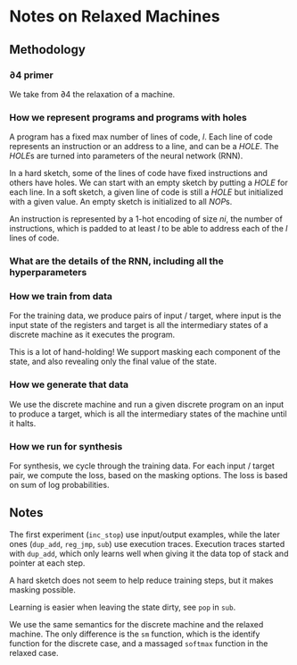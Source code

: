 # Notes on Relaxed Machines

## Methodology

### ∂4 primer

We take from ∂4 the relaxation of a machine.

### How we represent programs and programs with holes

A program has a fixed max number of lines of code, _l_.
Each line of code represents an instruction or an address to a line, and can be a _HOLE_.
The *HOLE*s are turned into parameters of the neural network (RNN).

In a hard sketch, some of the lines of code have fixed instructions and others have holes.
We can start with an empty sketch by putting a _HOLE_ for each line.
In a soft sketch, a given line of code is still a _HOLE_ but initialized with a given value.
An empty sketch is initialized to all *NOP*s.

An instruction is represented by a 1-hot encoding of size _ni_, the number of instructions, which is padded to at least _l_ to be able to address each of the _l_ lines of code.

### What are the details of the RNN, including all the hyperparameters

### How we train from data

For the training data, we produce pairs of input / target, where input is the input state of the registers and target is all the intermediary states of a discrete machine as it executes the program.

This is a lot of hand-holding! We support masking each component of the state, and also revealing only the final value of the state.

### How we generate that data

We use the discrete machine and run a given discrete program on an input to produce a target, which is all the intermediary states of the machine until it halts.

### How we run for synthesis

For synthesis, we cycle through the training data.
For each input / target pair, we compute the loss, based on the masking options.
The loss is based on sum of log probabilities.

## Notes

The first experiment (`inc_stop`) use input/output examples, while the later ones (`dup_add`, `reg_jmp`, `sub`) use execution traces.
Execution traces started with `dup_add`, which only learns well when giving it the data top of stack and pointer at each step.

A hard sketch does not seem to help reduce training steps, but it makes masking possible.

Learning is easier when leaving the state dirty, see `pop` in `sub`.

We use the same semantics for the discrete machine and the relaxed machine.
The only difference is the `sm` function, which is the identify function for the discrete case, and a massaged `softmax` function in the relaxed case.
